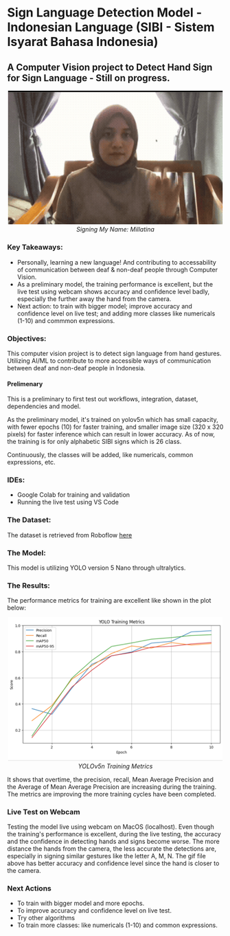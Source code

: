 # Sign Language Detection Model - Indonesian Language (SIBI - Sistem Isyarat Bahasa Indonesia)

## A Computer Vision project to Detect Hand Sign for Sign Language - Still on progress.


<p align="center">
  <img src="./assets/hand_sign_med.gif" alt="Watch the demo" width="500"/><br/>
  <em>Signing My Name: Millatina </em>
</p>

### Key Takeaways:

- Personally, learning a new language! And contributing to accessability of communication between deaf & non-deaf people through Computer Vision.
- As a preliminary model, the training performance is excellent, but the live test using webcam shows accuracy and confidence level badly, especially the further away the hand from the camera.
- Next action: to train with bigger model; improve accuracy and confidence level on live test; and  adding more classes like numericals (1-10) and commmon expressions.


### Objectives:
This computer vision project is to detect sign language from hand gestures. Utilizing AI/ML to contribute to more accessible ways of communication between deaf and non-deaf people in Indonesia.

#### Prelimenary
This is a preliminary to first test out workflows, integration, dataset, dependencies and model. 

As the preliminary model, it's trained on yolov5n which has small capacity, with fewer epochs (10) for faster training, and smaller image size (320 x 320 pixels) for faster inference which can result in lower accuracy. As of now, the training is for only alphabetic SIBI signs which is 26 class. 

Continuously, the classes will be added, like numericals, common expressions, etc. 

### IDEs:
- Google Colab for training and validation
- Running the live test using VS Code

### The Dataset:
The dataset is retrieved from Roboflow [here](https://universe.roboflow.com/my-projects-7vrlf/sign-language-sibi-katux)

### The Model: 

This model is utilizing YOLO version 5 Nano through ultralytics.

### The Results:

The performance metrics for training are excellent like shown in the plot below:
<p align="center">
  <img src="./assets/performance.png" alt="performance metrics" width="500"/><br/>
  <em>YOLOv5n Training Metrics</em>
</p>

It shows that overtime, the precision, recall, Mean Average Precision and the Average of Mean Average Precision are increasing during the training. The metrics are improving the more training cycles have been completed. 


### Live Test on Webcam

Testing the model live using webcam on MacOS (localhost). Even though the training's performance is excellent, during the live testing, the accuracy and the confidence in detecting hands and signs become worse. The more distance the hands from the camera, the less accurate the detections are, especially in signing similar gestures like the letter A, M, N. The gif file above has better accuracy and confidence level since the hand is closer to the camera.

### Next Actions
- To train with bigger model and more epochs.
- To improve accuracy and confidence level on live test.
- Try other algorithms
- To train more classes: like numericals (1-10) and common expressions.
